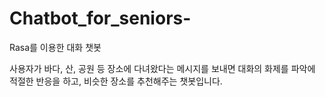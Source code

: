 # Chatbot_for_seniors-
Rasa를 이용한 대화 챗봇

사용자가 바다, 산, 공원 등 장소에 다녀왔다는 메시지를 보내면
대화의 화제를 파악에 적절한 반응을 하고, 비슷한 장소를 추천해주는 챗봇입니다.  
